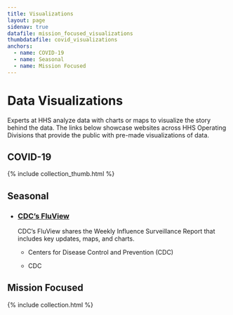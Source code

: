 ```yaml
---
title: Visualizations
layout: page
sidenav: true
datafile: mission_focused_visualizations
thumbdatafile: covid_visualizations
anchors:
  - name: COVID-19
  - name: Seasonal
  - name: Mission Focused
---
```


# Data Visualizations

Experts at HHS analyze data with charts or maps to visualize the story behind the data. The links below showcase websites across HHS Operating Divisions that provide the public with pre-made visualizations of data.

## COVID-19

{% include collection_thumb.html %}

## Seasonal

<ul class="usa-collection">
<li class="usa-collection__item">
<div class="usa-collection__body">    
<h3 class="usa-collection__heading">
<a class="usa-link" href="https://www.cdc.gov/flu/weekly/index.htm">CDC’s FluView</a>
</h3>
<p class="usa-collection__description">CDC’s FluView shares the Weekly Influence Surveillance Report that includes key updates, maps, and charts.</p>
<ul class="usa-collection__meta" aria-label="More information">
<li class="usa-collection__meta-item">
Centers for Disease Control and Prevention (CDC)
</li>
</ul>
<ul class="usa-collection__meta" aria-label="Topics">
<li class="usa-collection__meta-item usa-tag">
CDC
</li>
</ul>
</div>
</li>
</ul>

## Mission Focused

{% include collection.html %}
